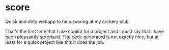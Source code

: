 # score

Quick and dirty webapp to help scoring at my archery club.

That's the first time that I use copilot for a project and I must say that I have been pleasantly surprised. The code generated is not exactly nice, but at least for a quick project like this it does the job.
